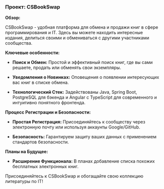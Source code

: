 ### Проект: CSBookSwap

**Обзор:**

CSBookSwap - удобная платформа для обмена и продажи книг в сфере программирования и IT. Здесь вы можете находить интересные издания, делиться своими и обмениваться с другими участниками сообщества.

**Ключевые особенности:**

- **Поиск и Обмен:** Простой и эффективный поиск книг, где вы сами решаете, продать или обменять свои экземпляры.

- **Уведомления о Новинках:** Оповещения о появлении интересующих вас книг в списке обмена.

- **Технологический Стек:** Задействованы Java, Spring Boot, PostgreSQL для бэкенда и Angular с TypeScript для современного и интуитивно понятного фронтенда.

**Процесс Регистрации и Безопасности:**

- **Простая Регистрация:** Присоединяйтесь к сообществу через электронную почту или используя аккаунты Google/GitHub.

- **Безопасность:** Гарантируем защиту ваших данных с применением стандартов безопасности.

**Планы на Будущее:**

- **Расширение Функционала:** В планах добавление списка похожих бесплатных электронных книг.

Присоединяйтесь к CSBookSwap и обогащайте свою коллекцию литературы по IT!
